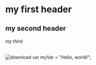 # my first header
##  my second header
###### my third
![download](https://github.com/user-attachments/assets/f4b3af02-d001-4477-90a6-7d7a7353b3d5)
var myVar = "Hello, world!";
